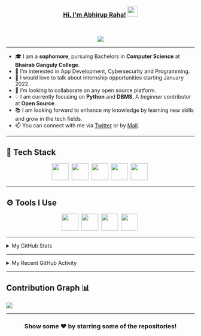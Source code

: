 
<!--
**its-abhirup/its-abhirup** is a ✨ _special_ ✨ repository because its `README.md` (this file) appears on your GitHub profile.

Here are some ideas to get you started:

- 🔭 I’m currently working on ...
- 🌱 I’m currently learning ...
- 👯 I’m looking to collaborate on ...
- 🤔 I’m looking for help with ...
- 💬 Ask me about ...
- 📫 How to reach me: ...
- 😄 Pronouns: He/him
- ⚡ Fun fact: ...
-->

<h3 align="center">
	<a href="https://itsabhirup.github.io/">Hi, I'm Abhirup Raha!</a>
  <img src="https://media.giphy.com/media/hvRJCLFzcasrR4ia7z/giphy.gif" width="28">
</h3> <a href="https://github.com/its-abhirup/its-abhirup/"> </a>
<br/>

<!-- Typing SVG by DenverCoder1 - https://github.com/DenverCoder1/readme-typing-svg -->
<p align="center">
  <a href="https://github.com/DenverCoder1/readme-typing-svg"><img src="https://readme-typing-svg.herokuapp.com?lines=Computer+Science+Student;Java+Developer;Open%20Source%20|%20Python%20|%20App+Development%20Enthusiastic;Always%20learning%20new%20things&center=true&width=580&height=45"></a>
</p>

---
<!-- <h1><img src="https://raw.githubusercontent.com/aemmadi/aemmadi/master/wave.gif" width="30px"> Hi, I’m Abhirup Raha</h1> -->
<!-- <h3>I'm a college student and a front-end developer.</h3> -->

- 🎓 I am a **sophomore**, pursuing Bachelors in **Computer Science** at **Bhairab Ganguly College**. <br>
- 👀 I’m interested in App Development, Cybersecurity and Programming.
- 💬 I would love to talk about internship opportunities starting January 2022.
- 💞️ I’m looking to collaborate on any open source platform.
- 💡 I am currently focusing on **Python** and **DBMS**. A *beginner* contributor at **Open Source**. <br>
- 📚 I am looking forward to enhance my knowledge by learning new skills and grow in the tech fields.
- 📫 You can connect with me via [Twitter](https://twitter.com/its_abhirup) or by [Mail](mailto:abhiruprahabusiness@gmail.com).

---
<!-- <h2>📫 How to reach me:</h2> <br>
<a href="mailto:abhiruprahabusiness@gmail.com" target="_blank"><img src="images/official-gmail-icon.svg" alt="Gmail Logo" width="50"></a>&emsp;
<a href="https://www.linkedin.com/in/susmita-dey-15a15a210/" target="_blank"><img src="images/linkedin-icon-2.svg" alt="LinkedIn Logo" width="50"></a>&emsp;
<a href="https://twitter.com/its_abhirup" target="_blank"><img src="images/twitter-6.svg" alt="Twitter Logo" width="80"></a>&emsp;
<a href="https://discord.gg/g7FmxB9uZp" target="_blank"><img src="images/discord-6.svg" alt="Discord Logo" width="60"></a>&emsp;
<a href="https://www.youtube.com/channel/UCsuzc8lqAbgUYo4yzpjtfSw" target="_blank"><img src="images/youtube-3.svg" alt="YouTube Logo" width="60"></a>&emsp;
<a href="https://dev.to/its_abhirup"><img src="images/Dev.to image.png" alt="Dev.to Icon" width="70"></a>&emsp;&emsp; 

<hr/> -->
<h2> 🥞 Tech Stack</h2>
<p align="center">
<span><img src="https://cdn.jsdelivr.net/gh/devicons/devicon@latest/icons/java/java-original.svg" width="45px"></span>&nbsp;
<span><img src="https://cdn.jsdelivr.net/gh/devicons/devicon@latest/icons/python/python-original.svg" width="45px"></span>&nbsp;
<span><img src="https://cdn.jsdelivr.net/gh/devicons/devicon@latest/icons/oracle/oracle-original.svg" width="45px"></span>&nbsp;
<span><img src="https://cdn.jsdelivr.net/gh/devicons/devicon@latest/icons/html5/html5-plain.svg" width="45px"></span>&nbsp;
<span><img src="https://cdn.jsdelivr.net/gh/devicons/devicon@latest/icons/css3/css3-plain.svg" width="45px"></span>&nbsp;
</p>

---

<h2>⚙ Tools I Use</h2>
<p align="center">
<span><img src="https://cdn.jsdelivr.net/gh/devicons/devicon@latest/icons/git/git-plain.svg" width="45px"></span>&nbsp;
<span><img src="https://cdn.worldvectorlogo.com/logos/linux.svg" width="45px"></span>&nbsp;
<!-- <span><img src="https://cdn.jsdelivr.net/gh/devicons/devicon@latest/icons/firefox/mozilla-original.svg" width="35px"></span>&nbsp; -->
<span><img src="https://cdn.jsdelivr.net/gh/devicons/devicon/icons/vscode/vscode-original.svg" width="45px"></span>&nbsp;
<span><img src="https://upload.wikimedia.org/wikipedia/commons/1/1d/PyCharm_Icon.svg" width="45px"></span>&nbsp;
  </p>

---

<!-- ## Stats 📈 -->
<details>
	<summary> My GitHub Stats</summary>
<br>
<p align="center">
<a href="https://github.com/its-abhirup">
	<img src="https://github-readme-stats.vercel.app/api?username=its-abhirup&show_icons=true&include_all_commits=true&theme=react&hide_border=true" alt="Abhirup's github stats" />
<!-- <img src="https://github-readme-stats.vercel.app/api/top-langs/?username=its-abhirup&layout=compact&theme=react&hide_border=true" /> -->
</a>
</p>
</details>

---
<!-- ## Recent GitHub Activity -->
<details>
	<summary> My Recent GitHub Activity</summary>
<br>
	
<!--START_SECTION:activity-->

<!--END_SECTION:activity-->
	
</details>

---

## Contribution Graph 📊

<img
     src="https://activity-graph.herokuapp.com/graph?username=its-abhirup&theme=chartreuse-dark"
     />

---
<div align="center">

### Show some ❤️ by starring some of the repositories!

</div>

<!-- ![GitHub metrics](https://metrics.lecoq.io/its-abhirup)   -->
